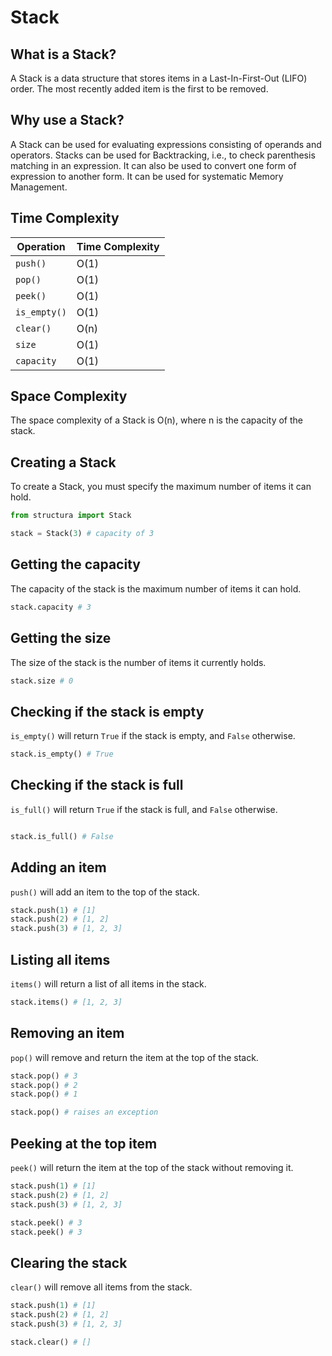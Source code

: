 # **Stack**

## **What is a Stack?**

A Stack is a data structure that stores items in a Last-In-First-Out (LIFO) order. The most recently added item is the first to be removed.

## **Why use a Stack?**

A Stack can be used for evaluating expressions consisting of operands and operators. Stacks can be used for Backtracking, i.e., to check parenthesis matching in an expression. It can also be used to convert one form of expression to another form. It can be used for systematic Memory Management.

## **Time Complexity**

| Operation    | Time Complexity |
| ------------ | --------------- |
| `push()`     | O(1)            |
| `pop()`      | O(1)            |
| `peek()`     | O(1)            |
| `is_empty()` | O(1)            |
| `clear()`    | O(n)            |
| `size`       | O(1)            |
| `capacity`   | O(1)            |

## **Space Complexity**

The space complexity of a Stack is O(n), where n is the capacity of the stack.

## **Creating a Stack**

To create a Stack, you must specify the maximum number of items it can hold.

```Python
from structura import Stack

stack = Stack(3) # capacity of 3
```

## **Getting the capacity**

The capacity of the stack is the maximum number of items it can hold.

```python
stack.capacity # 3
```

## **Getting the size**

The size of the stack is the number of items it currently holds.

```python
stack.size # 0
```

## **Checking if the stack is empty**

`is_empty()` will return `True` if the stack is empty, and `False` otherwise.

```python
stack.is_empty() # True
```

## **Checking if the stack is full**

`is_full()` will return `True` if the stack is full, and `False` otherwise.

```python

stack.is_full() # False
```

## **Adding an item**

`push()` will add an item to the top of the stack.

```python
stack.push(1) # [1]
stack.push(2) # [1, 2]
stack.push(3) # [1, 2, 3]
```

## **Listing all items**

`items()` will return a list of all items in the stack.

```python
stack.items() # [1, 2, 3]
```

## **Removing an item**

`pop()` will remove and return the item at the top of the stack.

```python
stack.pop() # 3
stack.pop() # 2
stack.pop() # 1

stack.pop() # raises an exception
```

## **Peeking at the top item**

`peek()` will return the item at the top of the stack without removing it.

```python
stack.push(1) # [1]
stack.push(2) # [1, 2]
stack.push(3) # [1, 2, 3]

stack.peek() # 3
stack.peek() # 3
```

## **Clearing the stack**

`clear()` will remove all items from the stack.

```python
stack.push(1) # [1]
stack.push(2) # [1, 2]
stack.push(3) # [1, 2, 3]

stack.clear() # []
```
